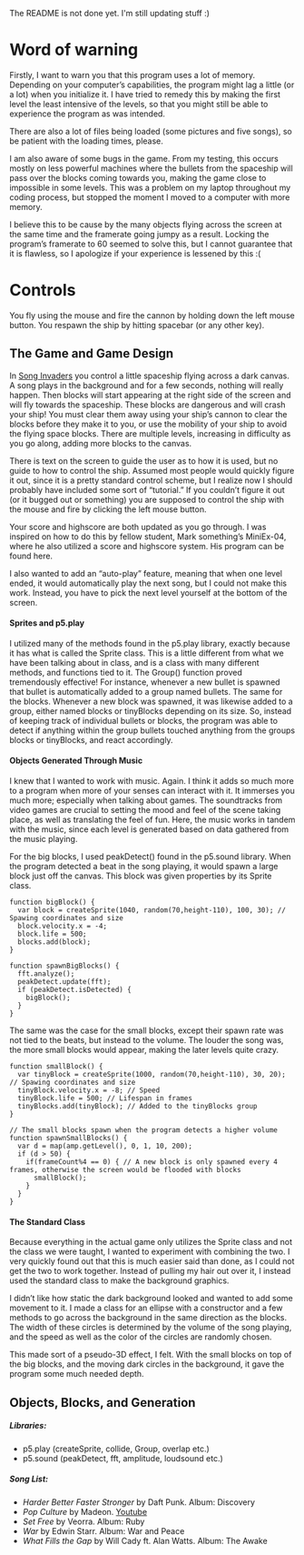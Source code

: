 The README is not done yet. I'm still updating stuff :)

# Word of warning

Firstly, I want to warn you that this program uses a lot of memory. Depending on your computer’s capabilities, the program might lag a little (or a lot) when you initialize it. I have tried to remedy this by making the first level the least intensive of the levels, so that you might still be able to experience the program as was intended. 

There are also a lot of files being loaded (some pictures and five songs), so be patient with the loading times, please. 

I am also aware of some bugs in the game. From my testing, this occurs mostly on less powerful machines where the bullets from the spaceship will pass over the blocks coming towards you, making the game close to impossible in some levels. This was a problem on my laptop throughout my coding process, but stopped the moment I moved to a computer with more memory. 

I believe this to be cause by the many objects flying across the screen at the same time and the framerate going jumpy as a result. Locking the program’s framerate to 60 seemed to solve this, but I cannot guarantee that it is flawless, so I apologize if your experience is lessened by this :( 

# Controls

You fly using the mouse and fire the cannon by holding down the left mouse button. You respawn the ship by hitting spacebar (or any other key). 

## The Game and Game Design

In [Song Invaders](https://cdn.rawgit.com/AnnesFlashBack/Mini-Exercises/35383eaa/MiniEx-05/ex-05/index.html) you control a little spaceship flying across a dark canvas. A song plays in the background and for a few seconds, nothing will really happen. Then blocks will start appearing at the right side of the screen and will fly towards the spaceship. These blocks are dangerous and will crash your ship! You must clear them away using your ship’s cannon to clear the blocks before they make it to you, or use the mobility of your ship to avoid the flying space blocks. There are multiple levels, increasing in difficulty as you go along, adding more blocks to the canvas. 

There is text on the screen to guide the user as to how it is used, but no guide to how to control the ship. Assumed most people would quickly figure it out, since it is a pretty standard control scheme, but I realize now I should probably have included some sort of “tutorial.” If you couldn’t figure it out (or it bugged out or something) you are supposed to control the ship with the mouse and fire by clicking the left mouse button. 

Your score and highscore are both updated as you go through. I was inspired on how to do this by fellow student, Mark something’s MiniEx-04, where he also utilized a score and highscore system. His program can be found here. 

I also wanted to add an “auto-play” feature, meaning that when one level ended, it would automatically play the next song, but I could not make this work. Instead, you have to pick the next level yourself at the bottom of the screen. 

#### Sprites and p5.play

I utilized many of the methods found in the p5.play library, exactly because it has what is called the Sprite class. This is a little different from what we have been talking about in class, and is a class with many different methods, and functions tied to it. The Group() function proved tremendously effective! For instance, whenever a new bullet is spawned that bullet is automatically added to a group named bullets. The same for the blocks. Whenever a new block was spawned, it was likewise added to a group, either named blocks or tinyBlocks depending on its size. So, instead of keeping track of individual bullets or blocks, the program was able to detect if anything within the group bullets touched anything from the groups blocks or tinyBlocks, and react accordingly. 

#### Objects Generated Through Music

I knew that I wanted to work with music. Again. I think it adds so much more to a program when more of your senses can interact with it. It immerses you much more; especially when talking about games. The soundtracks from video games are crucial to setting the mood and feel of the scene taking place, as well as translating the feel of fun. Here, the music works in tandem with the music, since each level is generated based on data gathered from the music playing. 

For the big blocks, I used peakDetect() found in the p5.sound library. When the program detected a beat in the song playing, it would spawn a large block just off the canvas. This block was given properties by its Sprite class. 

```
function bigBlock() {
  var block = createSprite(1040, random(70,height-110), 100, 30); // Spawing coordinates and size
  block.velocity.x = -4; 
  block.life = 500; 
  blocks.add(block); 
}

function spawnBigBlocks() {
  fft.analyze();
  peakDetect.update(fft);
  if (peakDetect.isDetected) {
    bigBlock();
  }
}
```

The same was the case for the small blocks, except their spawn rate was not tied to the beats, but instead to the volume. The louder the song was, the more small blocks would appear, making the later levels quite crazy. 

```
function smallBlock() {
  var tinyBlock = createSprite(1000, random(70,height-110), 30, 20); // Spawing coordinates and size
  tinyBlock.velocity.x = -8; // Speed
  tinyBlock.life = 500; // Lifespan in frames
  tinyBlocks.add(tinyBlock); // Added to the tinyBlocks group
}

// The small blocks spawn when the program detects a higher volume
function spawnSmallBlocks() {
  var d = map(amp.getLevel(), 0, 1, 10, 200);
  if (d > 50) {
    if(frameCount%4 == 0) { // A new block is only spawned every 4 frames, otherwise the screen would be flooded with blocks
      smallBlock();
    }
  }
}
```

#### The Standard Class

Because everything in the actual game only utilizes the Sprite class and not the class we were taught, I wanted to experiment with combining the two. I very quickly found out that this is much easier said than done, as I could not get the two to work together. Instead of pulling my hair out over it, I instead used the standard class to make the background graphics. 

I didn’t like how static the dark background looked and wanted to add some movement to it. I made a class for an ellipse with a constructor and a few methods to go across the background in the same direction as the blocks. The width of these circles is determined by the volume of the song playing, and the speed as well as the color of the circles are randomly chosen. 

This made sort of a pseudo-3D effect, I felt. With the small blocks on top of the big blocks, and the moving dark circles in the background, it gave the program some much needed depth. 

## Objects, Blocks, and Generation 

##### Libraries:
- p5.play (createSprite, collide, Group, overlap etc.)
- p5.sound (peakDetect, fft, amplitude, loudsound etc.)

##### Song List:

- _Harder Better Faster Stronger_ by Daft Punk. Album: Discovery
- _Pop Culture_ by Madeon. [Youtube](https://www.youtube.com/watch?v=lTx3G6h2xyA)
- _Set Free_ by Veorra. Album: Ruby
- _War_ by Edwin Starr. Album: War and Peace
- _What Fills the Gap_ by Will Cady ft. Alan Watts. Album: The Awake


